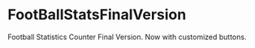# FootBallStatsFinalVersion
Football Statistics Counter Final Version. Now with customized buttons.
